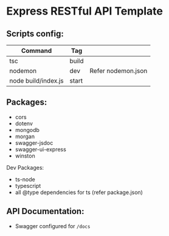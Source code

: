 # Express RESTful API Template

## Scripts config:

| Command             | Tag   |                    |
| ------------------- | ----- | ------------------ |
| tsc                 | build |                    |
| nodemon             | dev   | Refer nodemon.json |
| node build/index.js | start |

## Packages:

- cors
- dotenv
- mongodb
- morgan
- swagger-jsdoc
- swagger-ui-express
- winston

Dev Packages:

- ts-node
- typescript
- all @type dependencies for ts (refer package.json)

## API Documentation:

- Swagger configured for `/docs`
